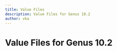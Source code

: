 ```yaml
---
title: Value Files
description: Value Files for Genus 10.2
author: vka
---
```


# Value Files for Genus 10.2

